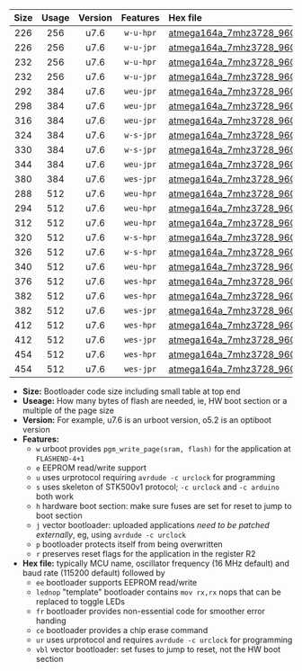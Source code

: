 |Size|Usage|Version|Features|Hex file|
|:-:|:-:|:-:|:-:|:--|
|226|256|u7.6|`w-u-hpr`|[atmega164a_7mhz3728_9600bps_ur.hex](https://raw.githubusercontent.com/stefanrueger/urboot/main/atmega164a_7mhz3728_9600bps_ur.hex)|
|226|256|u7.6|`w-u-jpr`|[atmega164a_7mhz3728_9600bps_ur_vbl.hex](https://raw.githubusercontent.com/stefanrueger/urboot/main/atmega164a_7mhz3728_9600bps_ur_vbl.hex)|
|232|256|u7.6|`w-u-hpr`|[atmega164a_7mhz3728_9600bps_lednop_ur.hex](https://raw.githubusercontent.com/stefanrueger/urboot/main/atmega164a_7mhz3728_9600bps_lednop_ur.hex)|
|232|256|u7.6|`w-u-jpr`|[atmega164a_7mhz3728_9600bps_lednop_ur_vbl.hex](https://raw.githubusercontent.com/stefanrueger/urboot/main/atmega164a_7mhz3728_9600bps_lednop_ur_vbl.hex)|
|292|384|u7.6|`weu-jpr`|[atmega164a_7mhz3728_9600bps_ee_ur_vbl.hex](https://raw.githubusercontent.com/stefanrueger/urboot/main/atmega164a_7mhz3728_9600bps_ee_ur_vbl.hex)|
|298|384|u7.6|`weu-jpr`|[atmega164a_7mhz3728_9600bps_ee_lednop_ur_vbl.hex](https://raw.githubusercontent.com/stefanrueger/urboot/main/atmega164a_7mhz3728_9600bps_ee_lednop_ur_vbl.hex)|
|316|384|u7.6|`weu-jpr`|[atmega164a_7mhz3728_9600bps_ee_lednop_fr_ur_vbl.hex](https://raw.githubusercontent.com/stefanrueger/urboot/main/atmega164a_7mhz3728_9600bps_ee_lednop_fr_ur_vbl.hex)|
|324|384|u7.6|`w-s-jpr`|[atmega164a_7mhz3728_9600bps_vbl.hex](https://raw.githubusercontent.com/stefanrueger/urboot/main/atmega164a_7mhz3728_9600bps_vbl.hex)|
|330|384|u7.6|`w-s-jpr`|[atmega164a_7mhz3728_9600bps_lednop_vbl.hex](https://raw.githubusercontent.com/stefanrueger/urboot/main/atmega164a_7mhz3728_9600bps_lednop_vbl.hex)|
|344|384|u7.6|`weu-jpr`|[atmega164a_7mhz3728_9600bps_ee_lednop_fr_ce_ur_vbl.hex](https://raw.githubusercontent.com/stefanrueger/urboot/main/atmega164a_7mhz3728_9600bps_ee_lednop_fr_ce_ur_vbl.hex)|
|380|384|u7.6|`wes-jpr`|[atmega164a_7mhz3728_9600bps_ee_vbl.hex](https://raw.githubusercontent.com/stefanrueger/urboot/main/atmega164a_7mhz3728_9600bps_ee_vbl.hex)|
|288|512|u7.6|`weu-hpr`|[atmega164a_7mhz3728_9600bps_ee_ur.hex](https://raw.githubusercontent.com/stefanrueger/urboot/main/atmega164a_7mhz3728_9600bps_ee_ur.hex)|
|294|512|u7.6|`weu-hpr`|[atmega164a_7mhz3728_9600bps_ee_lednop_ur.hex](https://raw.githubusercontent.com/stefanrueger/urboot/main/atmega164a_7mhz3728_9600bps_ee_lednop_ur.hex)|
|312|512|u7.6|`weu-hpr`|[atmega164a_7mhz3728_9600bps_ee_lednop_fr_ur.hex](https://raw.githubusercontent.com/stefanrueger/urboot/main/atmega164a_7mhz3728_9600bps_ee_lednop_fr_ur.hex)|
|320|512|u7.6|`w-s-hpr`|[atmega164a_7mhz3728_9600bps.hex](https://raw.githubusercontent.com/stefanrueger/urboot/main/atmega164a_7mhz3728_9600bps.hex)|
|326|512|u7.6|`w-s-hpr`|[atmega164a_7mhz3728_9600bps_lednop.hex](https://raw.githubusercontent.com/stefanrueger/urboot/main/atmega164a_7mhz3728_9600bps_lednop.hex)|
|340|512|u7.6|`weu-hpr`|[atmega164a_7mhz3728_9600bps_ee_lednop_fr_ce_ur.hex](https://raw.githubusercontent.com/stefanrueger/urboot/main/atmega164a_7mhz3728_9600bps_ee_lednop_fr_ce_ur.hex)|
|376|512|u7.6|`wes-hpr`|[atmega164a_7mhz3728_9600bps_ee.hex](https://raw.githubusercontent.com/stefanrueger/urboot/main/atmega164a_7mhz3728_9600bps_ee.hex)|
|382|512|u7.6|`wes-hpr`|[atmega164a_7mhz3728_9600bps_ee_lednop.hex](https://raw.githubusercontent.com/stefanrueger/urboot/main/atmega164a_7mhz3728_9600bps_ee_lednop.hex)|
|382|512|u7.6|`wes-jpr`|[atmega164a_7mhz3728_9600bps_ee_lednop_vbl.hex](https://raw.githubusercontent.com/stefanrueger/urboot/main/atmega164a_7mhz3728_9600bps_ee_lednop_vbl.hex)|
|412|512|u7.6|`wes-hpr`|[atmega164a_7mhz3728_9600bps_ee_lednop_fr.hex](https://raw.githubusercontent.com/stefanrueger/urboot/main/atmega164a_7mhz3728_9600bps_ee_lednop_fr.hex)|
|412|512|u7.6|`wes-jpr`|[atmega164a_7mhz3728_9600bps_ee_lednop_fr_vbl.hex](https://raw.githubusercontent.com/stefanrueger/urboot/main/atmega164a_7mhz3728_9600bps_ee_lednop_fr_vbl.hex)|
|454|512|u7.6|`wes-hpr`|[atmega164a_7mhz3728_9600bps_ee_lednop_fr_ce.hex](https://raw.githubusercontent.com/stefanrueger/urboot/main/atmega164a_7mhz3728_9600bps_ee_lednop_fr_ce.hex)|
|454|512|u7.6|`wes-jpr`|[atmega164a_7mhz3728_9600bps_ee_lednop_fr_ce_vbl.hex](https://raw.githubusercontent.com/stefanrueger/urboot/main/atmega164a_7mhz3728_9600bps_ee_lednop_fr_ce_vbl.hex)|

- **Size:** Bootloader code size including small table at top end
- **Useage:** How many bytes of flash are needed, ie, HW boot section or a multiple of the page size
- **Version:** For example, u7.6 is an urboot version, o5.2 is an optiboot version
- **Features:**
  + `w` urboot provides `pgm_write_page(sram, flash)` for the application at `FLASHEND-4+1`
  + `e` EEPROM read/write support
  + `u` uses urprotocol requiring `avrdude -c urclock` for programming
  + `s` uses skeleton of STK500v1 protocol; `-c urclock` and `-c arduino` both work
  + `h` hardware boot section: make sure fuses are set for reset to jump to boot section
  + `j` vector bootloader: uploaded applications *need to be patched externally*, eg, using `avrdude -c urclock`
  + `p` bootloader protects itself from being overwritten
  + `r` preserves reset flags for the application in the register R2
- **Hex file:** typically MCU name, oscillator frequency (16 MHz default) and baud rate (115200 default) followed by
  + `ee` bootloader supports EEPROM read/write
  + `lednop` "template" bootloader contains `mov rx,rx` nops that can be replaced to toggle LEDs
  + `fr` bootloader provides non-essential code for smoother error handing
  + `ce` bootloader provides a chip erase command
  + `ur` uses urprotocol and requires `avrdude -c urclock` for programming
  + `vbl` vector bootloader: set fuses to jump to reset, not the HW boot section

